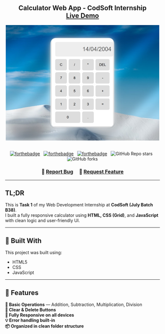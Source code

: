 <h2 align="center">
  Calculator Web App - CodSoft Internship<br/>
  <a href="https://your-live-demo-link.vercel.app" target="_blank">Live Demo</a>
</h2>

<div align="center">
  <img alt="Calculator Demo" src="./Task%201%20-%20Calculator/image/calci.png" width="500" />
</div>

<br/>

<center>

[![forthebadge](https://forthebadge.com/images/badges/built-with-love.svg)](https://forthebadge.com) &nbsp;
[![forthebadge](https://forthebadge.com/images/badges/made-with-javascript.svg)](https://forthebadge.com) &nbsp;
[![forthebadge](https://forthebadge.com/images/badges/open-source.svg)](https://forthebadge.com) &nbsp;
![GitHub Repo stars](https://img.shields.io/github/stars/beastdrgo/CODSOFT?color=orange&logo=github&style=for-the-badge) &nbsp;
![GitHub forks](https://img.shields.io/github/forks/beastdrgo/CODSOFT?color=orange&logo=github&style=for-the-badge)

</center>

<h3 align="center">
    🔹
    <a href="https://github.com/beastdrgo/CODSOFT/issues">Report Bug</a> &nbsp; &nbsp;
    🔹
    <a href="https://github.com/beastdrgo/CODSOFT/issues">Request Feature</a>
</h3>

---

## TL;DR

This is **Task 1** of my Web Development Internship at **CodSoft (July Batch B38)**.  
I built a fully responsive calculator using **HTML, CSS (Grid)**, and **JavaScript** with clean logic and user-friendly UI.

---

## 🚀 Built With

This project was built using:

- HTML5
- CSS
- JavaScript

---

## 🧠 Features

**🔢 Basic Operations** — Addition, Subtraction, Multiplication, Division  
**🎯 Clear & Delete Buttons**  
**📱 Fully Responsive on all devices**  
**💡 Error handling built-in**  
**📦 Organized in clean folder structure**

